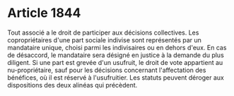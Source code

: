 # Article 1844

Tout associé a le droit de participer aux décisions collectives.   Les copropriétaires d'une part sociale indivise sont représentés par un mandataire unique, choisi parmi les indivisaires ou en dehors d'eux. En cas de désaccord, le mandataire sera désigné en justice à la demande du plus diligent.   Si une part est grevée d'un usufruit, le droit de vote appartient au nu-propriétaire, sauf pour les décisions concernant l'affectation des bénéfices, où il est réservé à l'usufruitier.   Les statuts peuvent déroger aux dispositions des deux alinéas qui précèdent.